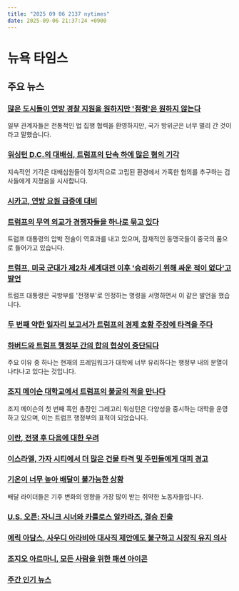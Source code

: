 ```yaml
---
title: "2025 09 06 2137 nytimes"
date: 2025-09-06 21:37:24 +0900
---
```


# 뉴욕 타임스

## 주요 뉴스

### [많은 도시들이 연방 경찰 지원을 원하지만 '점령'은 원하지 않는다](https://www.nytimes.com/2025/09/06/us/federal-law-enforcement-national-guard-policing.html)
 일부 관계자들은 전통적인 법 집행 협력을 환영하지만, 국가 방위군은 너무 멀리 간 것이라고 말했습니다.

### [워싱턴 D.C.의 대배심, 트럼프의 단속 하에 많은 혐의 기각](https://www.nytimes.com/2025/09/06/us/trump-dc-national-guard-grand-juries-crime.html)
 지속적인 기각은 대배심원들이 정치적으로 고립된 환경에서 가혹한 혐의를 추구하는 검사들에게 지쳤음을 시사합니다.

### [시카고, 연방 요원 급증에 대비](https://www.nytimes.com/2025/09/05/us/trump-immigration-chicago.html)

### [트럼프의 무역 외교가 경쟁자들을 하나로 묶고 있다](https://www.nytimes.com/2025/09/05/us/politics/trump-diplomacy-rivals.html)
 트럼프 대통령의 압박 전술이 역효과를 내고 있으며, 잠재적인 동맹국들이 중국의 품으로 들어가고 있습니다.

### [트럼프, 미국 군대가 제2차 세계대전 이후 '승리하기 위해 싸운 적이 없다'고 발언](https://www.nytimes.com/2025/09/05/us/politics/trump-military-wars.html)
 트럼프 대통령은 국방부를 '전쟁부'로 인정하는 명령을 서명하면서 이 같은 발언을 했습니다.

### [두 번째 약한 일자리 보고서가 트럼프의 경제 호황 주장에 타격을 주다](https://www.nytimes.com/2025/09/05/us/politics/trump-jobs-report-tariffs-deportations.html)

### [하버드와 트럼프 행정부 간의 합의 협상이 중단되다](https://www.nytimes.com/2025/09/06/us/politics/harvard-trump-negotiations-stall.html)
 주요 이유 중 하나는 현재의 프레임워크가 대학에 너무 유리하다는 행정부 내의 분열이 나타나고 있다는 것입니다.

### [조지 메이슨 대학교에서 트럼프의 불굴의 적을 만나다](https://www.nytimes.com/2025/09/06/us/george-mason-university-gregory-washington-trump-attack.html)
 조지 메이슨의 첫 번째 흑인 총장인 그레고리 워싱턴은 다양성을 중시하는 대학을 운영하고 있으며, 이는 트럼프 행정부의 표적이 되었습니다.

### [이란, 전쟁 후 다음에 대한 우려](https://www.nytimes.com/2025/09/06/world/africa/thrust-into-the-line-of-fire-iranians-worry-about-what-comes-next.html)

### [이스라엘, 가자 시티에서 더 많은 건물 타격 및 주민들에게 대피 경고](https://www.nytimes.com/2025/09/06/world/middleeast/israel-gaza-humanitarian.html)

### [기온이 너무 높아 배달이 불가능한 상황](https://www.nytimes.com/2025/09/06/world/europe/italy-food-delivery-drivers-heat-rules.html)
 배달 라이더들은 기후 변화의 영향을 가장 많이 받는 취약한 노동자들입니다.

### [U.S. 오픈: 자니크 시너와 카를로스 알카라즈, 결승 진출](https://www.nytimes.com/athletic/6601702/2025/09/06/us-open-semifinals-alcaraz-djokovic-sinner-auger-aliassime/)

### [에릭 아담스, 사우디 아라비아 대사직 제안에도 불구하고 시장직 유지 의사](https://www.nytimes.com/2025/09/05/nyregion/eric-adams-saudi-arabia-ambassador.html)

### [조지오 아르마니, 모든 사람을 위한 패션 아이콘](https://www.nytimes.com/2025/09/05/fashion/giorgio-armani-hollywood-wanda-mcdaniel.html)

### [주간 인기 뉴스](https://www.nytimes.com/2025/09/06/briefing/offer-accepted.html)